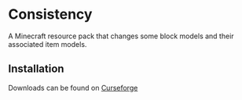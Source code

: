 # Consistency
A Minecraft resource pack that changes some block models and their associated item models.

## Installation
Downloads can be found on [Curseforge](https://www.curseforge.com/minecraft/texture-packs/inconsistency)
